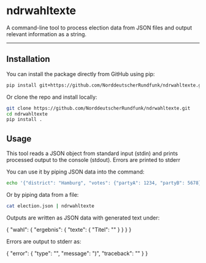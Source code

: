 # ndrwahltexte

A command-line tool to process election data from JSON files and output relevant information as a string.

---

## Installation

You can install the package directly from GitHub using pip:

```bash
pip install git+https://github.com/NorddeutscherRundfunk/ndrwahltexte.git
```

Or clone the repo and install locally:

```bash
git clone https://github.com/NorddeutscherRundfunk/ndrwahltexte.git
cd ndrwahltexte
pip install .
```

## Usage

This tool reads a JSON object from standard input (stdin) and prints processed output to the console (stdout). Errors are printed to stderr

You can use it by piping JSON data into the command:
```bash
echo '{"district": "Hamburg", "votes": {"partyA": 1234, "partyB": 5678}}' | ndrwahltexte
```

Or by piping data from a file:
```bash
cat election.json | ndrwahltexte
```

Outputs are written as JSON data with generated text under:

{
  "wahl": {
    "ergebnis": {
      "texte": {
        "Titel": ""
      }
    }
  }
}

Errors are output to stderr as:

{
  "error": {
    "type": "",
    "message": ")",
    "traceback": ""
  }
}
